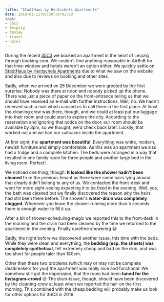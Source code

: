 ```yaml
---
title: "StadtHaus by Hentschels Apartments"
date: 2019-01-11T08:50:36+01:00
tags:
- 35c3
- leipzig
- review
- travel
- hotel
---
```


During the recent [35C3](https://chaos.social/tags/35c3) we booked an apartment in the heart of Leipzig through booking.com. We couldn't find anything reasonable in AirBnB for that time-window and hotels weren't an option either. We quickly settle on [StadtHaus by Hentschels Apartments](https://www.booking.com/hotel/de/hentschels-apartments.de.html?aid=304142) due to what we saw on the website and also due to reviews on booking and other sites. 

Sadly, when we arrived on 26 December we were greeted by the first surprise: Nobody was there at noon and nobody picked up the phone. There was just a piece of paper on the front-entrance telling us that we should have received an e-mail with further instructions. Well, no. We hadn't received such a mail which caused us to call them in the first place.  At least the cleaning crew was there, though, and we could at least put our luggage into their room and could start to explore the city. According to the reservation and ignoring that notice on the door, our room should be available by 3pm, so we thought, we'd check back later. Luckily, that worked out and we had our suitcases inside the apartment.

At first sight, the **apartment was beautiful**. Everything was white, modern, newish furniture and simply comfortable. As this was an apartment we also had a fridge and a complete kitchen. The beds were arranged in a way that resulted in one family room for three people and another large bed in the living room. Perfect!

We noticed one thing, though: **It looked like the shower hadn't been cleaned** from the previous tenant as there were some hairs lying around that clearly didn't belong to any of us. We contacted the front-desk and went for more sight-seeing expecting it to be fixed in the evening. Well, yes, the bath was cleaned but we finally discovered the reason *why* the hairs had still been there before: The shower's **water-drain was completely clogged**. Whenever you leave the shower running more than 5 seconds there is enough water to fill it up.

After a bit of shower-scheduling-magic we reported this to the front-desk in the morning and the drain had been cleaned  by the time we returned to the apartment in the evening. Finally carefree showering 😀

Sadly, the night before we discovered another issue, this time with the beds. While they were clean and everything, the **bedding (esp. the sheets) was completely synthetical**, felt extremely cheap and bad on the skin, and was too short for people taler than 180cm.

Other than these two problems (which may or may not be complete dealbreakers for you) the apartment was really nice and functional. We somehow still got the impression, that the room had been **tuned for the Instagram-crowd** 😒 The drain-issue, though, should have been discovered by the cleaning-crew at least when we reported the hair on the first morning. This combined with the cheap bedding will probably make us look for other options for 36C3 in 2019.


